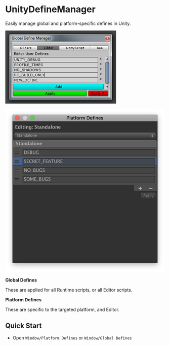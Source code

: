 UnityDefineManager
==================

Easily manage global and platform-specific defines in Unity.

![](define-manager.png?raw=true)

![](platform-defines.png?raw=true)

**Global Defines**

These are applied for all Runtime scripts, or all Editor scripts.

**Platform Defines**

These are specific to the targeted platform, and Editor.

## Quick Start

- Open `Window/Platform Defines` or `Window/Global Defines`